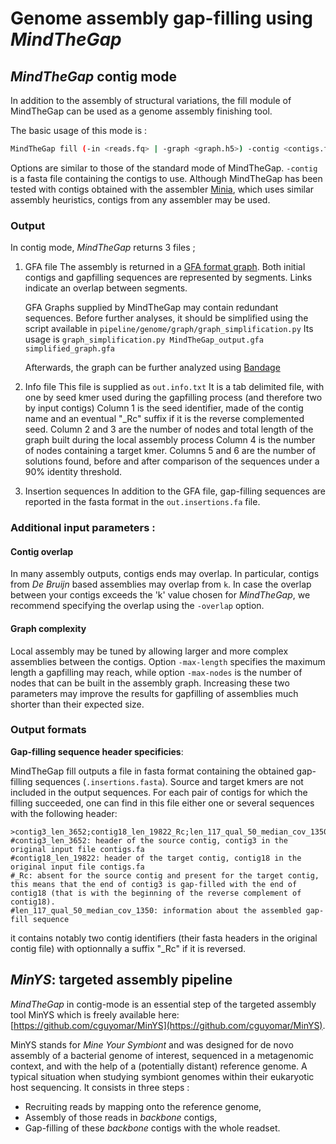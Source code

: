 # Genome assembly gap-filling using *MindTheGap*

## *MindTheGap* contig mode

In addition to the assembly of structural variations, the fill module of MindTheGap can be used as a genome assembly finishing tool.

The basic usage of this mode is :

```bash
MindTheGap fill (-in <reads.fq> | -graph <graph.h5>) -contig <contigs.fa> [options]
```

Options are similar to those of the standard mode of MindTheGap.
`-contig` is a fasta file containing the contigs to use.
Although MindTheGap has been tested with contigs obtained with the assembler [Minia](https://github.com/GATB/minia), which uses similar assembly heuristics, contigs from any assembler may be used.

### Output

In contig mode, *MindTheGap* returns 3 files ; 
1. GFA file
    The assembly is returned in a [GFA format graph](https://github.com/GFA-spec/GFA-spec).
    Both initial contigs and gapfilling sequences are represented by segments. Links indicate an overlap between segments.
    
    GFA Graphs supplied by MindTheGap may contain redundant sequences.
    Before further analyses, it should be simplified using the script available in `pipeline/genome/graph/graph_simplification.py`
    Its usage is `graph_simplification.py MindTheGap_output.gfa simplified_graph.gfa`

    Afterwards, the graph can be further analyzed using [Bandage](https://github.com/rrwick/Bandage) 

2. Info file
    This file is supplied as `out.info.txt`
    It is a tab delimited file, with one by seed kmer used during the gapfilling process (and therefore two by input contigs)
    Column 1 is the seed identifier, made of the contig name and an eventual "_Rc" suffix if it is the reverse complemented seed.
    Column 2 and 3 are the number of nodes and total length of the graph built during the local assembly process
    Column 4 is the number of nodes containing a target kmer.
    Columns 5 and 6 are the number of solutions found, before and after comparison of the sequences under a 90% identity threshold.

3. Insertion sequences
    In addition to the GFA file, gap-filling sequences are reported in the fasta format in the `out.insertions.fa` file.


### Additional input parameters :

#### Contig overlap

In many assembly outputs, contigs ends may overlap.
In particular, contigs from *De Bruijn* based assemblies may overlap from `k`.
In case the overlap between your contigs exceeds the 'k' value chosen for *MindTheGap*, we recommend specifying the overlap using the `-overlap` option.

#### Graph complexity

Local assembly may be tuned by allowing larger and more complex assemblies between the contigs.
Option `-max-length` specifies the maximum length a gapfilling may reach, while option `-max-nodes` is the number of nodes that can be built in the assembly graph.
Increasing these two parameters may improve the results for gapfilling of assemblies much shorter than their expected size.

### Output formats

**Gap-filling sequence header specificies**:

MindTheGap fill outputs a file in fasta format containing the obtained  gap-filling sequences (`.insertions.fasta`). Source and target kmers are not included in the output  sequences. For each pair of contigs for which the filling  succeeded, one can find in this file either one or several sequences with the following header: 

```
>contig3_len_3652;contig18_len_19822_Rc;len_117_qual_50_median_cov_1350
#contig3_len_3652: header of the source contig, contig3 in the original input file contigs.fa
#contig18_len_19822: header of the target contig, contig18 in the original input file contigs.fa
#_Rc: absent for the source contig and present for the target contig, this means that the end of contig3 is gap-filled with the end of contig18 (that is with the beginning of the reverse complement of contig18).
#len_117_qual_50_median_cov_1350: information about the assembled gap-fill sequence
```

it contains notably two contig identifiers (their fasta headers in the original contig file) with optionnally a suffix "_Rc" if it is reversed.



## *MinYS*: targeted assembly pipeline

*MindTheGap* in contig-mode is an essential step of the targeted assembly tool MinYS which is freely available here: [https://github.com/cguyomar/MinYS](https://github.com/cguyomar/MinYS).

MinYS stands for *Mine Your Symbiont* and was designed for de novo assembly of a bacterial genome of interest, sequenced in a metagenomic context, and with the help of a (potentially distant) reference genome. A typical situation when studying symbiont genomes within their eukaryotic host sequencing. It consists in three steps : 

- Recruiting reads by mapping onto the reference genome,
- Assembly of those reads in *backbone* contigs,
- Gap-filling of these *backbone* contigs with the whole readset.




